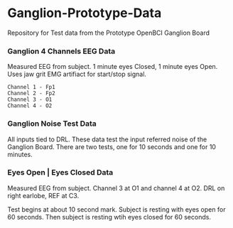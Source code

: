 # Ganglion-Prototype-Data
Repository for Test data from the Prototype OpenBCI Ganglion Board

### Ganglion 4 Channels EEG Data

Measured EEG from subject. 1 minute eyes Closed, 1 minute eyes Open. Uses jaw grit EMG artifiact for start/stop signal.

    Channel 1 - Fp1
    Channel 2 - Fp2
    Channel 3 - O1
    Channel 4 - O2

### Ganglion Noise Test Data

All inputs tied to DRL. These data test the input referred noise of the Ganglion Board. There are two tests, one for 10 seconds and one for 10 minutes.

### Eyes Open | Eyes Closed Data

Measured EEG from subject. Channel 3 at O1 and channel 4 at O2. DRL on right earlobe, REF at C3.

Test begins at about 10 second mark. Subject is resting with eyes open for 60 seconds. Then subject is resting wtih eyes closed for 60 seconds.
